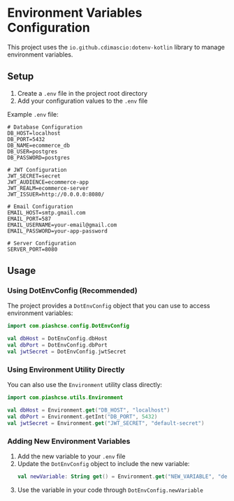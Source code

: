# Environment Variables Configuration

This project uses the `io.github.cdimascio:dotenv-kotlin` library to manage environment variables.

## Setup

1. Create a `.env` file in the project root directory
2. Add your configuration values to the `.env` file

Example `.env` file:
```env
# Database Configuration
DB_HOST=localhost
DB_PORT=5432
DB_NAME=ecommerce_db
DB_USER=postgres
DB_PASSWORD=postgres

# JWT Configuration
JWT_SECRET=secret
JWT_AUDIENCE=ecommerce-app
JWT_REALM=ecommerce-server
JWT_ISSUER=http://0.0.0.0:8080/

# Email Configuration
EMAIL_HOST=smtp.gmail.com
EMAIL_PORT=587
EMAIL_USERNAME=your-email@gmail.com
EMAIL_PASSWORD=your-app-password

# Server Configuration
SERVER_PORT=8080
```

## Usage

### Using DotEnvConfig (Recommended)

The project provides a `DotEnvConfig` object that you can use to access environment variables:

```kotlin
import com.piashcse.config.DotEnvConfig

val dbHost = DotEnvConfig.dbHost
val dbPort = DotEnvConfig.dbPort
val jwtSecret = DotEnvConfig.jwtSecret
```

### Using Environment Utility Directly

You can also use the `Environment` utility class directly:

```kotlin
import com.piashcse.utils.Environment

val dbHost = Environment.get("DB_HOST", "localhost")
val dbPort = Environment.getInt("DB_PORT", 5432)
val jwtSecret = Environment.get("JWT_SECRET", "default-secret")
```

### Adding New Environment Variables

1. Add the new variable to your `.env` file
2. Update the `DotEnvConfig` object to include the new variable:
   ```kotlin
   val newVariable: String get() = Environment.get("NEW_VARIABLE", "default-value")
   ```
3. Use the variable in your code through `DotEnvConfig.newVariable`